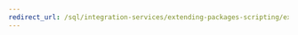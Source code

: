 ```yaml
---
redirect_url: /sql/integration-services/extending-packages-scripting/extending-packages-with-scripting
---
```

